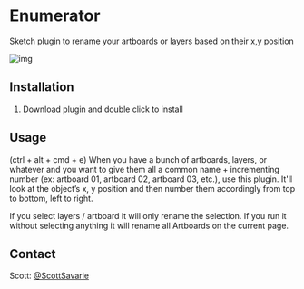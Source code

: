 # Enumerator
Sketch plugin to rename your artboards or layers based on their x,y position



![img](http://i.imgur.com/yfY98Z1.gif)


## Installation

1. Download plugin and double click to install


## Usage
(ctrl + alt + cmd + e) When you have a bunch of artboards, layers, or whatever and you want to give them all a common name + incrementing number (ex: artboard 01, artboard 02, artboard 03, etc.), use this plugin. It'll look at the object’s x, y position and then number them accordingly from top to bottom, left to right. 

If you select layers / artboard it will only rename the selection. If you run it without selecting anything it will rename all Artboards on the current page. 


## Contact

Scott: [@ScottSavarie](https://www.twitter.com/scottsavarie)
